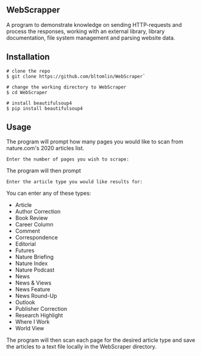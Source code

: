 ## WebScrapper
A program to demonstrate knowledge on sending HTTP-requests and process the responses, working with an external library, library documentation, file system management and parsing website data.

## Installation

```
# clone the repo
$ git clone https://github.com/bltomlin/WebScraper`

# change the working directory to WebScraper
$ cd WebScraper

# install beautifulsoup4
$ pip install beautifulsoup4
```

## Usage

The program will prompt how many pages you would like to scan from nature.com's 2020 articles list.

```
Enter the number of pages you wish to scrape:
```
The program will then prompt 
```
Enter the article type you would like results for:
```
You can enter any of these types:
- Article
- Author Correction
- Book Review
- Career Column
- Comment
- Correspondence
- Editorial
- Futures
- Nature Briefing
- Nature Index
- Nature Podcast
- News
- News & Views
- News Feature
- News Round-Up
- Outlook
- Publisher Correction
- Research Highlight
- Where I Work
- World View 

The program will then scan each page for the desired article type and save the articles to a text file locally in the WebScraper directory.
